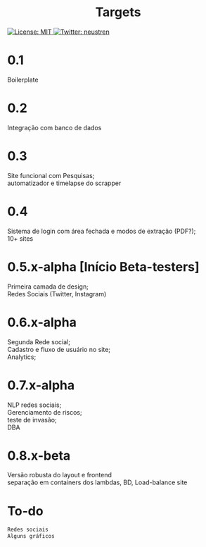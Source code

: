 <h1 align="center">Targets </h1>
<p>
 
  <a href="#" target="_blank">
    <img alt="License: MIT" src="https://img.shields.io/badge/License-MIT-yellow.svg" />
  </a>
  <a href="https://twitter.com/neustren" target="_blank">
    <img alt="Twitter: neustren" src="https://img.shields.io/twitter/follow/neustren.svg?style=social" />
  </a>
</p>


# 0.1
Boilerplate


# 0.2
Integração com banco de dados

# 0.3
Site funcional com Pesquisas; <br>
automatizador e timelapse do scrapper

# 0.4
Sistema de login com área fechada e modos de extração (PDF?); <br>
10+ sites 

# 0.5.x-alpha [Início Beta-testers]
Primeira camada de design; <br>
Redes Sociais (Twitter, Instagram)

# 0.6.x-alpha
Segunda Rede social; <br>
Cadastro e fluxo de usuário no site; <br>
Analytics; <br>

# 0.7.x-alpha
NLP redes sociais; <br>
Gerenciamento de riscos; <br>
teste de invasão; <br>
DBA


# 0.8.x-beta
Versão robusta do layout e frontend <br>
separação em containers dos lambdas, BD, 
Load-balance site


# To-do
```sh
Redes sociais
Alguns gráficos
```
